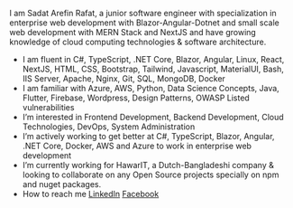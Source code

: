 I am Sadat Arefin Rafat, a junior software engineer with specialization in enterprise web development with Blazor-Angular-Dotnet and small scale web development with MERN Stack and NextJS and have growing knowledge of cloud computing technologies & software architecture.

- I am fluent in C#, TypeScript, .NET Core, Blazor, Angular, Linux, React, NextJS, HTML, CSS, Bootstrap, Tailwind, Javascript, MaterialUI, Bash, IIS Server, Apache, Nginx, Git, SQL, MongoDB, Docker
- I am familiar with Azure, AWS, Python, Data Science Concepts, Java, Flutter, Firebase, Wordpress, Design Patterns, OWASP Listed vulnerabilities
- I’m interested in Frontend Development, Backend Development, Cloud Technologies, DevOps, System Administration
- I’m actively working to get better at C#, TypeScript, Blazor, Angular, .NET Core, Docker, AWS and Azure to work in enterprise web development
- I’m currently working for HawarIT, a Dutch-Bangladeshi company & looking to collaborate on any Open Source projects specially on npm and nuget packages.
- How to reach me [LinkedIn](https://www.linkedin.com/in/sadat-arefin-rafat/) [Facebook](https://www.facebook.com/sadat.arefin.dev)

